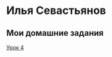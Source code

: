 # Илья Севастьянов
## Мои домашние задания

[Урок 4](https://seva457.github.io/lesson_4/index.html)
